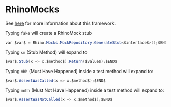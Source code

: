 # RhinoMocks

See [here](https://hibernatingrhinos.com/oss/rhino-mocks) for more information about this framework.

Typing `fake` will create a RhinoMock stub

```csharp
var $var$ = Rhino.Mocks.MockRepository.GenerateStub<$interface$>();$END$
```

Typing `sm` (Stub Method) will expand to

```csharp
$var$.Stub(x => x.$method$).Return($value$);$END$
```

Typing `mhh` (Must Have Happened) inside a test method will expand to:

```csharp
$var$.AssertWasCalled(x => x.$method$);$END$
```

Typing `mnhh` (Must Not Have Happened) inside a test method will expand to:

```csharp
$var$.AssertWasNotCalled(x => x.$method$);$END$
```
